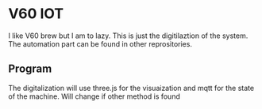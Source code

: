 # V60 IOT
I like V60 brew but I am to lazy. This is just the digitilaztion of the system. The automation part can be found in other reprositories.

## Program
The digitalization will use three.js for the visuaization and mqtt for the state of the machine. Will change if other method is found
 

